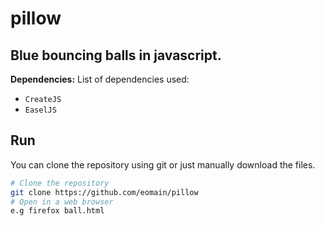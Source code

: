 # pillow
## Blue bouncing balls in javascript.

**Dependencies:**
List of dependencies used:
- `CreateJS`
- `EaselJS`

## Run
You can clone the repository using git or just manually download the files.
```bash
# Clone the repository
git clone https://github.com/eomain/pillow
# Open in a web browser
e.g firefox ball.html
```